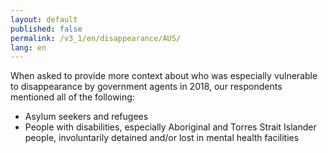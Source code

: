 ```yaml
---
layout: default
published: false
permalink: /v3_1/en/disappearance/AUS/
lang: en
---
```


When asked to provide more context about who was especially vulnerable to disappearance by government agents in 2018, our respondents mentioned all of the following:
-	Asylum seekers and refugees
-	People with disabilities, especially Aboriginal and Torres Strait Islander people, involuntarily detained and/or lost in mental health facilities 


